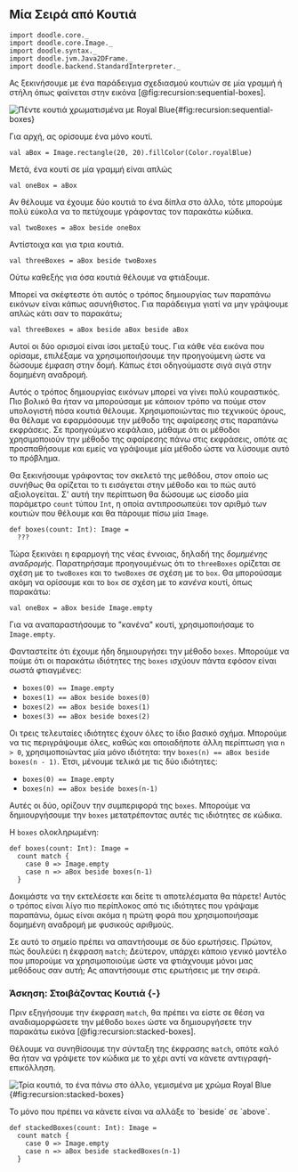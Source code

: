## Μία Σειρά από Κουτιά

```tut:invisible
import doodle.core._
import doodle.core.Image._
import doodle.syntax._
import doodle.jvm.Java2DFrame._
import doodle.backend.StandardInterpreter._
```

Ας ξεκινήσουμε με ένα παράδειγμα σχεδιασμού κουτιών σε μία γραμμή ή στήλη όπως φαίνεται στην εικόνα [@fig:recursion:sequential-boxes].

![Πέντε κουτιά χρωματισμένα με Royal Blue](./src/pages/recursion/sequential-boxes.pdf+svg){#fig:recursion:sequential-boxes}

Για αρχή, ας ορίσουμε ένα μόνο κουτί.

```tut:book
val aBox = Image.rectangle(20, 20).fillColor(Color.royalBlue)
```

Μετά, ένα κουτί σε μία γραμμή είναι απλώς

```tut:book
val oneBox = aBox
```

Αν θέλουμε να έχουμε δύο κουτιά το ένα δίπλα στο άλλο, τότε μπορούμε πολύ εύκολα να το πετύχουμε γράφοντας τον παρακάτω κώδικα.

```tut:book
val twoBoxes = aBox beside oneBox
```

Αντίστοιχα και για τρια κουτιά.

```tut:book
val threeBoxes = aBox beside twoBoxes
```

Ούτω καθεξής για όσα κουτιά θέλουμε να φτιάξουμε.

Μπορεί να σκέφτεστε ότι αυτός ο τρόπος δημιουργίας των παραπάνω εικόνων είναι κάπως ασυνήθιστος.
Για παράδειγμα γιατί να μην γράψουμε απλώς κάτι σαν το παρακάτω;

```tut:book
val threeBoxes = aBox beside aBox beside aBox
```

Αυτοί οι δύο ορισμοί είναι ίσοι μεταξύ τους.
Για κάθε νέα εικόνα που ορίσαμε, επιλέξαμε να χρησιμοποιήσουμε την προηγούμενη ώστε να δώσουμε έμφαση στην δομή. Κάπως έτσι οδηγούμαστε σιγά σιγά στην δομημένη αναδρομή.

Αυτός ο τρόπος δημιουργίας εικόνων μπορεί να γίνει πολύ κουραστικός.
Πιο βολικό θα ήταν να μπορούσαμε με κάποιον τρόπο να πούμε στον υπολογιστή πόσα κουτιά θέλουμε.
Χρησιμοποιώντας πιο τεχνικούς όρους, θα θέλαμε να εφαρμόσουμε την μέθοδο της αφαίρεσης στις παραπάνω εκφράσεις.
Σε προηγούμενο κεφάλαιο, μάθαμε ότι οι μέθοδοι χρησιμοποιούν την μέθοδο της αφαίρεσης πάνω στις εκφράσεις, οπότε ας προσπαθήσουμε και εμείς να γράψουμε μία μέθοδο ώστε να λύσουμε αυτό το πρόβλημα.

Θα ξεκινήσουμε γράφοντας τον σκελετό της μεθόδου, στον οποίο ως συνήθως θα ορίζεται το τι εισάγεται στην μέθοδο και το πώς αυτό αξιολογείται.
Σ' αυτή την περίπτωση θα δώσουμε ως είσοδο μία παράμετρο `count` τύπου `Int`, η οποία αντιπροσωπεύει τον αριθμό των κουτιών που θέλουμε και θα πάρουμε πίσω μία `Image`.

```tut:book
def boxes(count: Int): Image =
  ???
```

Τώρα ξεκινάει η εφαρμογή της νέας έννοιας, δηλαδή της *δομημένης αναδρομής*.
Παρατηρήσαμε προηγουμένως ότι το `threeBoxes` ορίζεται σε σχέση με το `twoBoxes` και το `twoBoxes` σε σχέση με το `box`.
Θα μπορούσαμε ακόμη να ορίσουμε και το `box` σε σχέση με το *κανένα* κουτί, όπως παρακάτω:

```tut:book
val oneBox = aBox beside Image.empty
```

Για να αναπαραστήσουμε το "κανένα" κουτί, χρησιμοποιήσαμε το `Image.empty`.

Φανταστείτε ότι έχουμε ήδη δημιουργήσει την μέθοδο `boxes`.
Μπορούμε να πούμε ότι οι παρακάτω ιδιότητες της `boxes` ισχύουν πάντα εφόσον είναι σωστά φτιαγμένες:

- `boxes(0) == Image.empty`
- `boxes(1) == aBox beside boxes(0)`
- `boxes(2) == aBox beside boxes(1)`
- `boxes(3) == aBox beside boxes(2)`

Οι τρεις τελευταίες ιδιότητες έχουν όλες το ίδιο βασικό σχήμα.
Μπορούμε να τις περιγράψουμε όλες, καθώς και οποιαδήποτε άλλη περίπτωση για `n > 0`, χρησιμοποιώντας μία μόνο ιδιότητα: την `boxes(n) == aBox beside boxes(n - 1)`.
Έτσι, μένουμε τελικά με τις δύο ιδιότητες:

- `boxes(0) == Image.empty`
- `boxes(n) == aBox beside boxes(n-1)`

Αυτές οι δύο, ορίζουν την συμπεριφορά της `boxes`.
Μπορούμε να δημιουργήσουμε την `boxes` μετατρέποντας αυτές τις ιδιότητες σε κώδικα.

Η `boxes` ολοκληρωμένη:

```tut:book
def boxes(count: Int): Image =
  count match {
    case 0 => Image.empty
    case n => aBox beside boxes(n-1)
  }
```

Δοκιμάστε να την εκτελέσετε και δείτε τι αποτελέσματα θα πάρετε!
Αυτός ο τρόπος είναι λίγο πιο περίπλοκος από τις ιδιότητες που γράψαμε παραπάνω, όμως είναι ακόμα η πρώτη φορά που χρησιμοποιήσαμε δομημένη αναδρομή με φυσικούς αριθμούς.

Σε αυτό το σημείο πρέπει να απαντήσουμε σε δύο ερωτήσεις.
Πρώτον, πώς δουλεύει η έκφραση `match`;
Δεύτερον, υπάρχει κάποιο γενικό μοντέλο που μπορούμε να χρησιμοποιούμε ώστε να φτιάχνουμε μόνοι μας μεθόδους σαν αυτή;
Ας απαντήσουμε στις ερωτήσεις με την σειρά.

### Άσκηση: Στοιβάζοντας Κουτιά {-}

Πριν εξηγήσουμε την έκφραση `match`, θα πρέπει να είστε σε θέση να αναδιαμορφώσετε την μέθοδο `boxes` ώστε να δημιουργήσετε την παρακάτω εικόνα [@fig:recursion:stacked-boxes].

Θέλουμε να συνηθίσουμε την σύνταξη της έκφρασης `match`, οπότε καλό θα ήταν να γράψετε τον κώδικα με το χέρι αντί να κάνετε αντιγραφή-επικόλληση.

![Τρία κουτιά, το ένα πάνω στο άλλο, γεμισμένα με χρώμα Royal Blue](./src/pages/recursion/stacked-boxes.pdf+svg){#fig:recursion:stacked-boxes}

<div class="solution">
Το μόνο που πρέπει να κάνετε είναι να αλλάξε το `beside` σε `above`.

```tut:book
def stackedBoxes(count: Int): Image =
  count match {
    case 0 => Image.empty
    case n => aBox beside stackedBoxes(n-1)
  }
```
</div>
